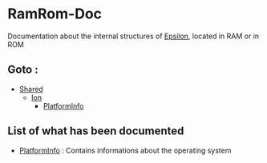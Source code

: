 # RamRom-Doc
Documentation about the internal structures of [Epsilon](https://github.com/numworks/epsilon), located in RAM or in ROM

## Goto :

<ul>
    <li><a href="https://github.com/epsilon-doc/RamRom-Doc/tree/master/Shared/Ion">Shared</a> <br>
        <ul>
            <li> <a href="https://github.com/epsilon-doc/RamRom-Doc/tree/master/Shared">Ion</a> 
                <ul>
                    <li> <a href="https://github.com/epsilon-doc/RamRom-Doc/blob/master/Shared/Ion/PlatformInfo.md">PlatformInfo</a> </li>
                </ul>
            </li>
        </ul>
    </li>
</ul>

## List of what has been documented

- [PlatformInfo](PlatformInfo.md) : Contains informations about the operating system

